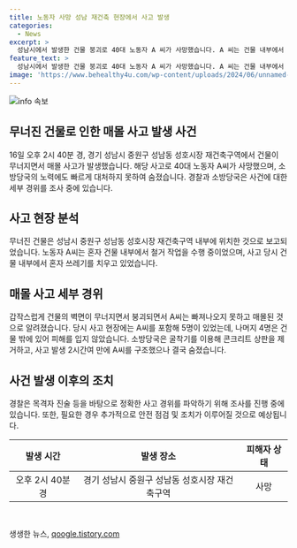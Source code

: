 ```yaml
---
title: 노동자 사망 성남 재건축 현장에서 사고 발생
categories:
  - News
excerpt: >
  성남시에서 발생한 건물 붕괴로 40대 노동자 A 씨가 사망했습니다. A 씨는 건물 내부에서 혼자 쓰레기를 치우고 있던 중 벽면이 무너져 매몰된 것으로 알려졌습니다. 구조 작업 후 2시간여 만에 A 씨가 발견되었지만 숨졌습니다. 사고 경위에 대한 경찰 조사가 진행 중입니다.
feature_text: >
  성남시에서 발생한 건물 붕괴로 40대 노동자 A 씨가 사망했습니다. A 씨는 건물 내부에서 혼자 쓰레기를 치우고 있던 중 벽면이 무너져 매몰된 것으로 알려졌습니다. 구조 작업 후 2시간여 만에 A 씨가 발견되었지만 숨졌습니다. 사고 경위에 대한 경찰 조사가 진행 중입니다.
image: 'https://www.behealthy4u.com/wp-content/uploads/2024/06/unnamed-file.png'
---
```


<p><img src="https://www.behealthy4u.com/wp-content/uploads/2024/06/unnamed-file.png" alt="info 속보" /></p>

<h2 data-ke-size="size26">무너진 건물로 인한 매몰 사고 발생 사건</h2>

<p data-ke-size="size16">16일 오후 2시 40분 경, 경기 성남시 중원구 성남동 성호시장 재건축구역에서 건물이 무너지면서 매몰 사고가 발생했습니다. 해당 사고로 40대 노동자 A씨가 사망했으며, 소방당국의 노력에도 빠르게 대처하지 못하여 숨졌습니다. 경찰과 소방당국은 사건에 대한 세부 경위를 조사 중에 있습니다. </p>

<h2 data-ke-size="size26">사고 현장 분석</h2>

<p data-ke-size="size16">무너진 건물은 성남시 중원구 성남동 성호시장 재건축구역 내부에 위치한 것으로 보고되었습니다. 노동자 A씨는 혼자 건물 내부에서 철거 작업을 수행 중이었으며, 사고 당시 건물 내부에서 혼자 쓰레기를 치우고 있었습니다.</p>

<h2 data-ke-size="size26">매몰 사고 세부 경위</h2>

<p data-ke-size="size16">갑작스럽게 건물의 벽면이 무너지면서 붕괴되면서 A씨는 빠져나오지 못하고 매몰된 것으로 알려졌습니다. 당시 사고 현장에는 A씨를 포함해 5명이 있었는데, 나머지 4명은 건물 밖에 있어 피해를 입지 않았습니다. 소방당국은 굴착기를 이용해 콘크리트 상판을 제거하고, 사고 발생 2시간여 만에 A씨를 구조했으나 결국 숨졌습니다.</p>

<h2 data-ke-size="size26">사건 발생 이후의 조치</h2>

<p data-ke-size="size16">경찰은 목격자 진술 등을 바탕으로 정확한 사고 경위를 파악하기 위해 조사를 진행 중에 있습니다. 또한, 필요한 경우 추가적으로 안전 점검 및 조치가 이루어질 것으로 예상됩니다.</p>

<table>
  <thead>
    <tr>
      <th>발생 시간</th>
      <th>발생 장소</th>
      <th>피해자 상태</th>
    </tr>
  </thead>
  <tbody>
    <tr>
      <td style="text-align: center; height: 17px;">오후 2시 40분 경</td>
      <td style="text-align: center; height: 17px;">경기 성남시 중원구 성남동 성호시장 재건축구역</td>
      <td style="text-align: center; height: 17px;">사망</td>
    </tr>
  </tbody>
</table>

<p data-ke-size="size16">&nbsp;</p>
생생한 뉴스, <a href="https://qoogle.tistory.com" rel="dofollow">qoogle.tistory.com</a>


